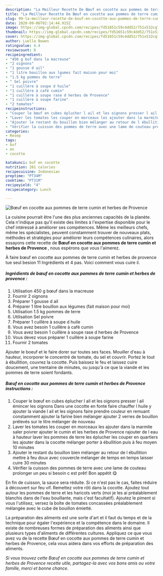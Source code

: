 ```yaml
---
description: "La Meilleur Recette De Bœuf en cocotte aux pommes de terre cumin et herbes de Provence"
title: "La Meilleur Recette De Bœuf en cocotte aux pommes de terre cumin et herbes de Provence"
slug: 99-la-meilleur-recette-de-bouf-en-cocotte-aux-pommes-de-terre-cumin-et-herbes-de-provence
date: 2020-09-06T02:14:44.915Z
image: https://img-global.cpcdn.com/recipes/fd51651c59c4dd52/751x532cq70/boeuf-en-cocotte-aux-pommes-de-terre-cumin-et-herbes-de-provence-photo-principale-de-la-recette.jpg
thumbnail: https://img-global.cpcdn.com/recipes/fd51651c59c4dd52/751x532cq70/boeuf-en-cocotte-aux-pommes-de-terre-cumin-et-herbes-de-provence-photo-principale-de-la-recette.jpg
cover: https://img-global.cpcdn.com/recipes/fd51651c59c4dd52/751x532cq70/boeuf-en-cocotte-aux-pommes-de-terre-cumin-et-herbes-de-provence-photo-principale-de-la-recette.jpg
author: Luella Bowen
ratingvalue: 4.4
reviewcount: 8
recipeingredient:
- "450 g buf dans la macreuse"
- "2 oignons"
- "1 gousse d ail"
- "1 litre bouillon aux lgumes fait maison pour moi"
- "1.5 kg pommes de terre"
- " Sel poivre"
- "1 cuillère à soupe d huile"
- "1 cuillère à café cumin"
- "1 cuillère à soupe rase d herbes de Provence"
- "1 cuillère à soupe farine"
- "2 tomates"
recipeinstructions:
- "Couper le bœuf en cubes éplucher l ail et les oignons presser l ail émincer les oignons Dans une cocotte en fonte faire chauffer l huile y ajouter la viande l ail et les oignons faire prendre couleur en remuant constamment ajouter la farine bien mélanger ajouter 2 verres de bouillon prélevés sur le litre mélanger de nouveau"
- "Laver les tomates les couper en morceaux les ajouter dans la marmite saler poivrer ajouter le cumin et les herbes de Provence rajouter de l eau à hauteur laver les pommes de terre les éplucher les couper en quartiers les ajouter dans la cocotte mélanger porter à ébullition puis à feu moyen 10 minutes"
- "Ajouter le restant du bouillon bien mélanger au retour de l ébullition mettre à feu doux avec couvercle mélanger de temps en temps laisser cuire 30 minutes"
- "Vérifier la cuisson des pommes de terre avec une lame de couteau prolonger un peu si besoin c est prêt! Bon appétit 😋"
categories:
- Resep
tags:
- buf
- en
- cocotte

katakunci: buf en cocotte 
nutrition: 261 calories
recipecuisine: Indonesian
preptime: "PT34M"
cooktime: "PT31M"
recipeyield: "4"
recipecategory: Lunch

---
```



![Bœuf en cocotte aux pommes de terre cumin et herbes de Provence](https://img-global.cpcdn.com/recipes/fd51651c59c4dd52/751x532cq70/boeuf-en-cocotte-aux-pommes-de-terre-cumin-et-herbes-de-provence-photo-principale-de-la-recette.jpg)

La cuisine pourrait être l'une des plus anciennes capacités de la planète. Cela n'indique pas qu'il existe des limites à l'expertise disponible pour le chef intéressé à améliorer ses compétences. Même les meilleurs chefs, même les spécialistes, peuvent constamment trouver de nouveaux plats, méthodes et stratégies pour améliorer leurs compétences culinaires, alors essayons cette recette de <strong> Bœuf en cocotte aux pommes de terre cumin et herbes de Provence </strong>, nous espérons que vous l'aimerez.

<!--inarticleads1-->

À faire bœuf en cocotte aux pommes de terre cumin et herbes de provence tue seul besion 11 Ingrédients et 4 pas. Voici comment vous cuire il.

##### Ingrédients de bœuf en cocotte aux pommes de terre cumin et herbes de provence :

1. Utilisation 450 g bœuf dans la macreuse
1. Fournir 2 oignons
1. Préparer 1 gousse d ail
1. Préparer 1 litre bouillon aux légumes (fait maison pour moi)
1. Utilisation 1.5 kg pommes de terre
1. Utilisation  Sel poivre
1. Préparer 1 cuillère à soupe d huile
1. Vous avez besoin 1 cuillère à café cumin
1. Vous avez besoin 1 cuillère à soupe rase d herbes de Provence
1. Vous devez vous préparer 1 cuillère à soupe farine
1. Fournir 2 tomates


Ajouter le boeuf et le faire dorer sur toutes ses faces. Mouiller d&#39;eau à hauteur, incorporer le concentré de tomate, du sel et couvrir. Portez le tout à ébullition, couvrez la cocotte. Puis baissez le feu et laissez cuire doucement, une trentaine de minutes, ou jusqu&#39;à ce que la viande et les pommes de terre soient fondants. 

<!--inarticleads2-->

##### Bœuf en cocotte aux pommes de terre cumin et herbes de Provence instructions :

1. Couper le bœuf en cubes éplucher l ail et les oignons presser l ail émincer les oignons Dans une cocotte en fonte faire chauffer l huile y ajouter la viande l ail et les oignons faire prendre couleur en remuant constamment ajouter la farine bien mélanger ajouter 2 verres de bouillon prélevés sur le litre mélanger de nouveau
1. Laver les tomates les couper en morceaux les ajouter dans la marmite saler poivrer ajouter le cumin et les herbes de Provence rajouter de l eau à hauteur laver les pommes de terre les éplucher les couper en quartiers les ajouter dans la cocotte mélanger porter à ébullition puis à feu moyen 10 minutes
1. Ajouter le restant du bouillon bien mélanger au retour de l ébullition mettre à feu doux avec couvercle mélanger de temps en temps laisser cuire 30 minutes
1. Vérifier la cuisson des pommes de terre avec une lame de couteau prolonger un peu si besoin c est prêt! Bon appétit 😋


En fin de cuisson, la sauce sera réduite. Si ce n&#39;est pas le cas, faites réduire à découvert sur feu vif. Remettez votre rôti dans la cocotte. Ajoutez tout autour les pommes de terre et les haricots verts (moi je les ai préalablement blanchis dans de l&#39;eau bouillante, mais c&#39;est facultatif). Ajoutez le piment si vous l&#39;utilisez, versez la boîte de tomates concassées préalablement mélangée avec le cube de bouillon émietté. 

<!--inarticleads1-->

<p>
La préparation des aliments est une sorte d'art et il faut du temps et de la technique pour égaler l'expérience et la compétence dans le domaine. Il existe de nombreuses formes de préparation des aliments ainsi que plusieurs types d'aliments de différentes cultures. Appliquez ce que vous avez vu de la recette Bœuf en cocotte aux pommes de terre cumin et herbes de Provence, cela vous aidera dans vos efforts de préparation des aliments.
</p>

<p>
<i>Si vous trouvez cette Bœuf en cocotte aux pommes de terre cumin et herbes de Provence recette utile, partagez-la avec vos bons amis ou votre famille, merci et bonne chance.</i>
</p>
